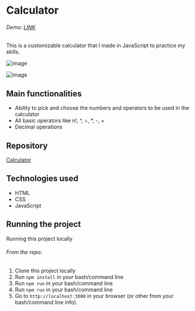 # Calculator
###### Demo: [LINK](cheery-beignet-997a92.netlify.app)

This is a customizable calculator that I made in JavaScript to practice my skills.

![image](https://user-images.githubusercontent.com/27691628/225562824-be8e01a7-4cfb-4443-92e7-6da4e42d511a.png)

![image](https://user-images.githubusercontent.com/27691628/225565488-cdcbacd5-f361-408a-926b-b6d06e7e8b6c.png)


## Main functionalities
- Ability to pick and choose the numbers and operators to be used in the calculator
- All basic operators like n!, ^, ÷, *, -, +
- Decimal operations

## Repository
[Calculator](https://github.com/RadekDulisz/calculator.git)

## Technologies used
- HTML
- CSS
- JavaScript

## Running the project

Running this project locally
###### From the repo:

1. Clone this project locally
2. Run `npm install` in your bash/command line
3. Run `npm run` in your bash/command line
4. Run `npm run` in your bash/command line
5. Go to `http://localhost:3000` in your browser (or other from your bash/command line info).

